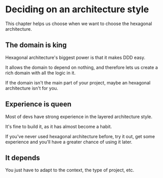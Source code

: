 # Deciding on an architecture style

This chapter helps us choose when we want to choose the hexagonal architecture.

## The domain is king

Hexagonal architecture's biggest power is that it makes DDD easy.

It allows the domain to depend on nothing, and therefore lets us create a rich domain with all the logic in it.

If the domain isn't the main part of your project, maybe an hexagonal architecture isn't for you.

## Experience is queen

Most of devs have strong experience in the layered architecture style.

It's fine to build it, as it has almost become a habit.

If you've never used hexagonal architecture before, try it out, get some experience and you'll have a greater chance of using it later.

## It depends

You just have to adapt to the context, the type of project, etc.
